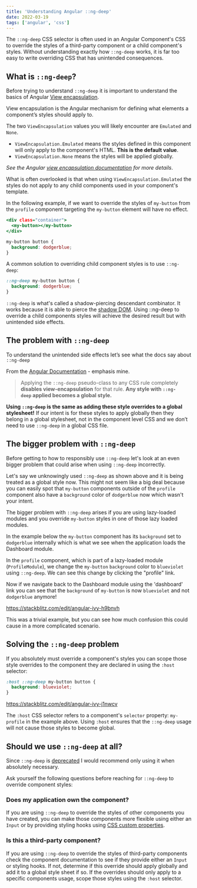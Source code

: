 ```yaml
---
title: 'Understanding Angular ::ng-deep'
date: 2022-03-19
tags: ['angular', 'css']
---
```


The `::ng-deep` CSS selector is often used in an Angular Component's CSS to override the styles of a third-party component or a child component's styles. Without understanding exactly how `::ng-deep` works, it is far too easy to write overriding CSS that has unintended consequences.

## What is `::ng-deep`?

Before trying to understand `::ng-deep` it is important to understand the basics of Angular [View encapsulation](https://angular.io/guide/view-encapsulation).

View encapsulation is the Angular mechanism for defining what elements a component’s styles should apply to.

The two `ViewEncapsulation` values you will likely encounter are `Emulated` and `None`.

- `ViewEncapsulation.Emulated` means the styles defined in this component will only apply to the component's HTML. **This is the default value**.
- `ViewEncapsulation.None` means the styles will be applied globally.

_See the Angular [view encapsulation documentation](<[https://angular.io/guide/view-encapsulation](https://angular.io/guide/view-encapsulation)>) for more details_.

What is often overlooked is that when using `ViewEncapsulation.Emulated` the styles do not apply to any child components used in your component's template.

In the following example, if we want to override the styles of `my-button` from the `profile` component targeting the `my-button` element will have no effect.

```html:title=profile.component.html
<div class="container">
  <my-button></my-button>
</div>
```

```css:title=profile.component.css
my-button button {
  background: dodgerblue;
}
```

A common solution to overriding child component styles is to use `::ng-deep`:

```css:title=profile.component.css
::ng-deep my-button button {
  background: dodgerblue;
}
```

`::ng-deep` is what's called a shadow-piercing descendant combinator. It works because it is able to pierce the [shadow DOM](https://developer.mozilla.org/en-US/docs/Web/Web_Components/Using_shadow_DOM). Using ::ng-deep to override a child components styles will achieve the desired result but with unintended side effects.

## The problem with `::ng-deep`

To understand the unintended side effects let’s see what the docs say about `::ng-deep`

From the [Angular Documentation](https://angular.io/guide/component-styles#deprecated-deep--and-ng-deep) - emphasis mine.

> Applying the `::ng-deep` pseudo-class to any CSS rule completely **disables view-encapsulation** for that rule. **Any style with `::ng-deep` applied becomes a global style.**

**Using `::ng-deep` is the same as adding these style overrides to a global stylesheet!** If our intent is for these styles to apply globally then they belong in a global stylesheet, not in the component level CSS and we don’t need to use `::ng-deep` in a global CSS file.

## The bigger problem with `::ng-deep`

Before getting to how to responsibly use `::ng-deep` let's look at an even bigger problem that could arise when using `::ng-deep` incorrectly.

Let's say we unknowingly used `::ng-deep` as shown above and it is being treated as a global style now. This might not seem like a big deal because you can easily spot that `my-button` components outside of the `profile` component also have a `background` color of `dodgerblue` now which wasn't your intent.

The bigger problem with `::ng-deep` arises if you are using lazy-loaded modules and you override `my-button` styles in one of those lazy loaded modules.

In the example below the `my-button` component has its `background` set to `dodgerblue` internally which is what we see when the application loads the Dashboard module.

In the `profile` component, which is part of a lazy-loaded module (`ProfileModule`), we change the `my-button` `background` color to `blueviolet` using `::ng-deep`. We can see this change by clicking the "profile" link.

Now if we navigate back to the Dashboard module using the 'dashboard' link you can see that the `background` of `my-button` is now `blueviolet` and not `dodgerblue` anymore!

https://stackblitz.com/edit/angular-ivy-h9bnvh

This was a trivial example, but you can see how much confusion this could cause in a more complicated scenario.

## Solving the `::ng-deep` problem

If you absolutely must override a component's styles you can scope those style overrides to the component they are declared in using the `:host` selector:

```css:title=profile.component.css
:host ::ng-deep my-button button {
  background: blueviolet;
}
```

https://stackblitz.com/edit/angular-ivy-j1nwcv

The `:host` CSS selector refers to a component's `selector` property: `my-profile` in the example above. Using `:host` ensures that the `::ng-deep` usage will not cause those styles to become global.

## Should we use `::ng-deep` at all?

Since `::ng-deep` is [deprecated](https://angular.io/guide/component-styles#deprecated-deep--and-ng-deep) I would recommend only using it when absolutely necessary.

Ask yourself the following questions before reaching for `::ng-deep` to override component styles:

### Does my application own the component?

If you are using `::ng-deep` to override the styles of other components you have created, you can make those components more flexible using either an `Input` or by providing styling hooks using [CSS custom properties](https://developer.mozilla.org/en-US/docs/Web/CSS/--*).

### Is this a third-party component?

If you are using `::ng-deep` to override the styles of third-party components check the component documentation to see if they provide either an `Input` or styling hooks. If not, determine if this override should apply globally and add it to a global style sheet if so. If the overrides should only apply to a specific components usage, scope those styles using the `:host` selector.
